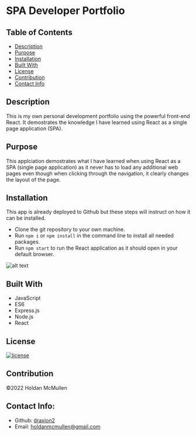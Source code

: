 # SPA Developer Portfolio

## Table of Contents 
- [Description](#description)
- [Purpose](#purpose)
- [Installation](#installation)
- [Built With](#built-with)
- [License](#license)
- [Contribution](#contribution)
- [Contact Info](#contact-info)

## Description

This is my own personal development portfolio using the powerful front-end React. It demostrates the knowledge I have learned using React as a single page application (SPA).

## Purpose

This applciation demostrates what I have learned when using React as a SPA (single page application) as it never has to load any additional web pages even though when clicking through the navigation, it clearly changes the layout of the page.

## Installation

This app is already deployed to Github but these steps will instruct on how it can be installed.

* Clone the git repository to your own machine.
* Run `npm i` or `npm install` in the command line to install all needed packages.
* Run `npm start` to run the React application as it should open in your default browser.

![alt text](https://i.gyazo.com/3308df009048ccff7d2765530a002f8c.jpg)

## Built With

* JavaScript
* ES6
* Express.js
* Node.js
* React

## License

[![license](https://img.shields.io/badge/license-MIT-blue)](https:/shields.io)

## Contribution

©️2022 Holdan McMullen

## Contact Info:
  
- Github: [draxion2](https://github.com/draxion2)
- Email: holdanmcmullen@gmail.com
